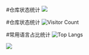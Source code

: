 #仓库状态统计
![](https://github-readme-stats.vercel.app/api?username=zhangblue424&show_icons=true&theme=transparent)

#仓库状态统计
![Visitor Count](https://profile-counter.glitch.me/zhangblue424/count.svg)

#常用语言占比统计
![Top Langs](https://github-readme-stats.vercel.app/api/top-langs/?username=zhangblue424&layout=compact&theme=tokyonight) 

![](https://github-readme-activity-graph.cyclic.app/graph?username=zhangblue424&theme=dracula)
